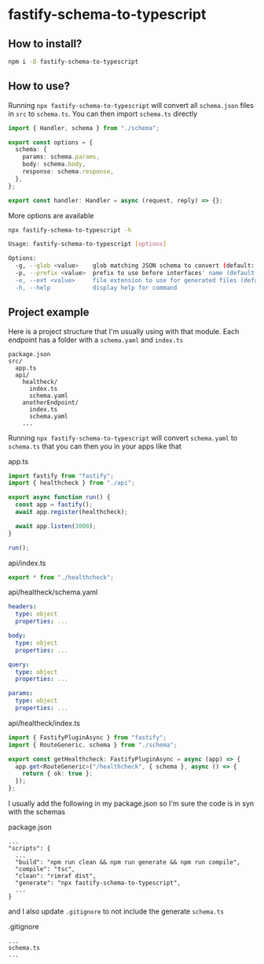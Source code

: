 # fastify-schema-to-typescript

## How to install?

```sh
npm i -D fastify-schema-to-typescript
```

## How to use?

Running `npx fastify-schema-to-typescript` will convert all `schema.json` files in `src` to `schema.ts`.
You can then import `schema.ts` directly

```ts
import { Handler, schema } from "./schema";

export const options = {
  schema: {
    params: schema.params,
    body: schema.body,
    response: schema.response,
  },
};

export const handler: Handler = async (request, reply) => {};
```

More options are available

```sh
npx fastify-schema-to-typescript -h

Usage: fastify-schema-to-typescript [options]

Options:
  -g, --glob <value>    glob matching JSON schema to convert (default: "src/**/schema.json")
  -p, --prefix <value>  prefix to use before interfaces' name (default: "")
  -e, --ext <value>     file extension to use for generated files (default: ".ts")
  -h, --help            display help for command
```

## Project example

Here is a project structure that I'm usually using with that module.
Each endpoint has a folder with a `schema.yaml` and `index.ts`

```
package.json
src/
  app.ts
  api/
    healtheck/
      index.ts
      schema.yaml
    anotherEndpoint/
      index.ts
      schema.yaml
    ...
```

Running `npx fastify-schema-to-typescript` will convert `schema.yaml` to `schema.ts` that you can then you in your apps like that

app.ts

```ts
import fastify from "fastify";
import { healthcheck } from "./api";

export async function run() {
  const app = fastify();
  await app.register(healthcheck);

  await app.listen(3000);
}

run();
```

api/index.ts

```ts
export * from "./healthcheck";
```

api/healtheck/schema.yaml

```yml
headers:
  type: object
  properties: ...

body:
  type: object
  properties: ...

query:
  type: object
  properties: ...

params:
  type: object
  properties: ...
```

api/healtheck/index.ts

```ts
import { FastifyPluginAsync } from "fastify";
import { RouteGeneric, schema } from "./schema";

export const getHealthcheck: FastifyPluginAsync = async (app) => {
  app.get<RouteGeneric>("/healthcheck", { schema }, async () => {
    return { ok: true };
  });
};
```

I usually add the following in my package.json so I'm sure the code is in syn with the schemas

package.json

```
...
"scripts": {
  ...
  "build": "npm run clean && npm run generate && npm run compile",
  "compile": "tsc",
  "clean": "rimraf dist",
  "generate": "npx fastify-schema-to-typescript",
  ...
}
```

and I also update `.gitignore` to not include the generate `schema.ts`

.gitignore

```
...
schema.ts
...
```
